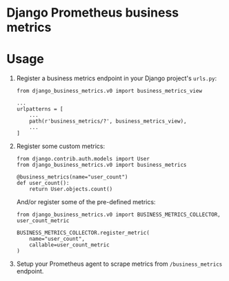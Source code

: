 # Django Prometheus business metrics

# Usage

1. Register a business metrics endpoint in your Django project's `urls.py`:

    ```
    from django_business_metrics.v0 import business_metrics_view

    ...
    urlpatterns = [
        ...
        path(r'business_metrics/?', business_metrics_view),
        ...
    ]
    ```

2. Register some custom metrics:

    ```
    from django.contrib.auth.models import User
    from django_business_metrics.v0 import business_metrics

    @business_metrics(name="user_count")
    def user_count():
        return User.objects.count()
    ```

    And/or register some of the pre-defined metrics:

    ```
    from django_business_metrics.v0 import BUSINESS_METRICS_COLLECTOR, user_count_metric

    BUSINESS_METRICS_COLLECTOR.register_metric(
        name="user_count",
        callable=user_count_metric
    )
    ```

3. Setup your Prometheus agent to scrape metrics from `/business_metrics` endpoint.